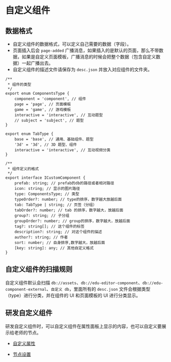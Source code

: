 # 自定义组件

## 数据格式

- 自定义组件的数据格式，可以定义自己需要的数据（字段）。
- 页面插入后会 `page-added` 广播消息，如果插入的是默认的页面，那么不带数据，如果是自定义页面模板，广播消息的时候会把整个数据（包含自定义数据）一起广播出去。
- 自定义组件的描述文件请保存为 `desc.json` 并放入对应组件的文件夹。

```
/**
 * 组件的类型
 */
export enum ComponentsType {
    component = 'component', // 组件
    page = 'page', // 页面模板
    game = 'game', // 游戏模板
    interactive = 'interactive', // 互动题型
    // subject = 'subject', // 题型
}

export enum TabType {
    base = 'base', // 通用、基础组件、题型
    '3d' = '3d', // 3D 题型、组件
    interactive = 'interactive', // 互动视频分类
}

/**
 * 组件定义的格式
 */
export interface ICustomComponent {
    prefab: string; // prefab的db的路径或者相对路径
    icon: string; // 显示的图片路径
    type: ComponentsType; // 类型
    typeOrder?: number; // type的排序，数字越大放越后面
    tab: TabType | string; // 页签（分组）
    tabOrder?: number; // tab 的排序，数字越大，放越后面
    group?: string; // 子分组
    groupOrder?: number; // group的排序，数字越大，放越后面
    tag?: string[]; // 这个组件的标签
    description?: string; // 对这个组件的描述
    author?: string; // 作者
    sort: number; // 自身排序,数字越大，放越后面
    [key: string]: any; // 其他自定义格式
}
```

## 自定义组件的扫描规则

自定义组件默认会扫描 `db://assets`、`db://edu-editor-component`、`db://edu-component-external`、`自定义 db`，里面所有的 `desc.json` 文件会根据类型（type）进行分类，并在组件的 UI 和页面模板的 UI 进行分类显示。

## 研发自定义组件

研发自定义组件时，可以自定义组件在属性面板上显示的内容，也可以自定义要展示给老师的节点。

- [自定义属性](develop-properties/index.md)

- [节点设置](node-setting/index.md)
